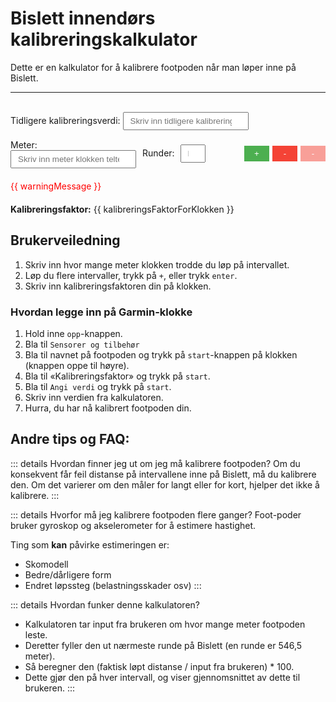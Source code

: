   # Bislett innendørs kalibreringskalkulator

  Dette er en kalkulator for å kalibrere footpoden når man løper inne på Bislett.

  ---

  <br>

  <script setup>
  import { ref, computed, watch, nextTick } from 'vue'

  const intervaller = ref([{ meter: '', runder: 1 }])
  const tidligereKalibreringsverdi = ref('100')

  const leggTilIntervall = async (index) => {
    intervaller.value.splice(index + 1, 0, { meter: '', runder: 1 })
    await nextTick()  // wait for DOM update
    const nextMeterInput = document.querySelector(`[data-ref="meterInput${index + 1}"]`)
    if (nextMeterInput) {
      nextMeterInput.focus()
    }
  }

  // Helper function to compute the rounds
  const computeRounds = (meters) => {
    const oneRound = 546.5
    return Math.round(meters / oneRound)
  }

  // Watch for changes in the intervaller array
  watch(intervaller, (newIntervaller) => {
    for (let intervall of newIntervaller) {
      intervall.runder = computeRounds(intervall.meter)
    }
  }, { deep: true })

  // Prefill intervals if given in the URL
  if (window.location.hash !== undefined) {
    const rounds = window.location.hash.substr(1).split(',').map(x => parseFloat(x));
    intervaller.value = rounds.map(x => { return { meter: x, rounds: computeRounds(x) }});
  }

  const kalibreringsVerdier = computed(() => {
    const meterSum = intervaller.value.reduce((acc, interval) => {
      const meter = parseFloat(interval.meter);
      return acc + (isNaN(meter) ? 0 : meter);
    }, 0);
    
    const roundsSum = intervaller.value.reduce((acc, interval) => {
      const rounds = parseInt(interval.runder);
      return acc + (isNaN(rounds) ? 0 : rounds);
    }, 0);
    
    if (meterSum <= 0 || roundsSum <= 0) {
      return '';
    }
    
    return (((546.5 * roundsSum) / meterSum) * 100).toFixed(8);
  });

  const gjennomsnittligKalibreringsverdi = computed(() => {
    const value = kalibreringsVerdier.value;
    if (value === '') {
      return '';
    }
    return parseFloat(value).toFixed(8);
  });

  const kalibreringsFaktorForKlokken = computed(() => {
      const actualDistance = 546.5 * intervaller.value.reduce((acc, interval) => {
        const rounds = parseInt(interval.runder);
        return acc + (isNaN(rounds) ? 0 : rounds);
      }, 0);
  
      const measuredDistance = intervaller.value.reduce((acc, interval) => {
        const meter = parseFloat(interval.meter);
        return acc + (isNaN(meter) ? 0 : meter);
      }, 0);
  
      const tidligereVerdi = parseFloat(tidligereKalibreringsverdi.value);
      
      if (measuredDistance === 0 || isNaN(tidligereVerdi)) {
        return "-";
      }
  
      return (tidligereVerdi * (actualDistance / measuredDistance)).toFixed(1);
  });

const isConsistentMeasurement = computed(() => {
  const intervals = intervaller.value;

  let hasLongerInterval = false;
  let hasShorterInterval = false;

  for (let i = 0; i < intervals.length; i++) {
    const meter = parseFloat(intervals[i].meter);
    const rounds = parseInt(intervals[i].runder);

    if (isNaN(meter) || isNaN(rounds)) {
      continue;
    }

    if (meter > rounds * 546.5) {
      hasLongerInterval = true;
    }

    if (meter < rounds * 546.5) {
      hasShorterInterval = true;
    }
  }

  // If there are both longer and shorter intervals, the measurement is not consistent
  return !(hasLongerInterval && hasShorterInterval);
});

const warningMessage = "Footpoden din måler ikke konsekvent verken for langt eller for kort; dette er et problem du ikke får løst med å kalibrere den. Forsøk å feste footpoden bedre til skoen, og gå litt i pausene, så den ikke går i dvale imellom intervallene og tar tid før den begynner å spore.";


  const fjernIntervall = (index) => {
    intervaller.value.splice(index, 1)
  }
  </script>

<div>
  <label>
    Tidligere kalibreringsverdi:
    <input v-model="tidligereKalibreringsverdi" type="number" placeholder="Skriv inn tidligere kalibreringsverdi" style="margin-bottom: 15px; padding: 5px 10px;"/>
  </label>
</div>

<div v-for="(intervall, index) in intervaller" :key="index" style="margin-bottom: 15px; display: flex; align-items: center;">
  <label style="flex: 1;">
    Meter:
    <input :data-ref="`meterInput${index}`" v-model="intervall.meter" type="number" min="0" placeholder="Skriv inn meter klokken telte" @keyup.enter="leggTilIntervall(index)" style="margin-right: 10px; padding: 5px 10px;"/>
  </label>
  <label style="flex: 1;">
    Runder:
    <input 
      v-model="intervall.runder" 
      type="number" 
      min="1" 
      placeholder="Runder" 
      readonly
      style="width: 40px; 
        text-align: center; 
        padding: 5px 10px; 
        margin-left: 5px; 
        margin-right: 5px;
        cursor: default;">
  </label>
    <button v-if="index !== intervaller.length - 1" style="opacity: 0; cursor: default; width: 40px; margin-left: 5px;" disabled></button>
    <button v-else @click="leggTilIntervall(index)" style="background-color: #4CAF50; color: white; border: none; padding: 5px 10px; cursor: pointer; margin-left: 5px; width: 40px;">+</button>
    <button @click="fjernIntervall(index)" v-if="intervaller.length > 1" style="background-color: #f44336; color: white; border: none; padding: 5px 10px; cursor: pointer; margin-left: 5px; width: 40px;">-</button>
    <button v-else style="background-color: #f44336; color: white; border: none; padding: 5px 10px; cursor: not-allowed; margin-left: 5px; width: 40px; opacity: 0.5;" disabled>-</button>
  </div>

<div v-if="!isConsistentMeasurement" style="color: red; margin-top: 20px; margin-bottom: 20px;">
  {{ warningMessage }}
</div>


  <p><strong>Kalibreringsfaktor:</strong> {{ kalibreringsFaktorForKlokken }}</p>

  ## Brukerveiledning
  1. Skriv inn hvor mange meter klokken trodde du løp på intervallet.
  2. Løp du flere intervaller, trykk på `+`, eller trykk `enter`.
  3. Skriv inn kalibreringsfaktoren din på klokken.

  ### Hvordan legge inn på Garmin-klokke
  1. Hold inne `opp`-knappen.
  2. Bla til `Sensorer og tilbehør`
  3. Bla til navnet på footpoden og trykk på `start`-knappen på klokken (knappen oppe til høyre).
  4. Bla til «Kalibreringsfaktor» og trykk på `start`.
  5. Bla til `Angi verdi` og trykk på `start`.
  6. Skriv inn verdien fra kalkulatoren.
  7. Hurra, du har nå kalibrert footpoden din.

  ## Andre tips og FAQ:

  ::: details Hvordan finner jeg ut om jeg må kalibrere footpoden?
  Om du konsekvent får feil distanse på intervallene inne på Bislett, må du kalibrere den. Om det varierer om den måler for langt eller for kort, hjelper det ikke å kalibrere.
  :::

  ::: details Hvorfor må jeg kalibrere footpoden flere ganger?
  Foot-poder bruker gyroskop og akselerometer for å estimere hastighet.

  Ting som **kan** påvirke estimeringen er:
  * Skomodell
  * Bedre/dårligere form
  * Endret løpssteg (belastningsskader osv)
  :::

  ::: details Hvordan funker denne kalkulatoren?
  * Kalkulatoren tar input fra brukeren om hvor mange meter footpoden leste.
  * Deretter fyller den ut nærmeste runde på Bislett (en runde er 546,5 meter).
  * Så beregner den (faktisk løpt distanse / input fra brukeren) * 100.
  * Dette gjør den på hver intervall, og viser gjennomsnittet av dette til brukeren.
  :::
